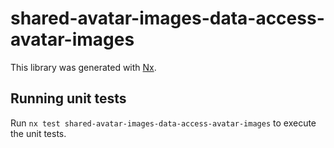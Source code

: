 # shared-avatar-images-data-access-avatar-images

This library was generated with [Nx](https://nx.dev).

## Running unit tests

Run `nx test shared-avatar-images-data-access-avatar-images` to execute the unit tests.
